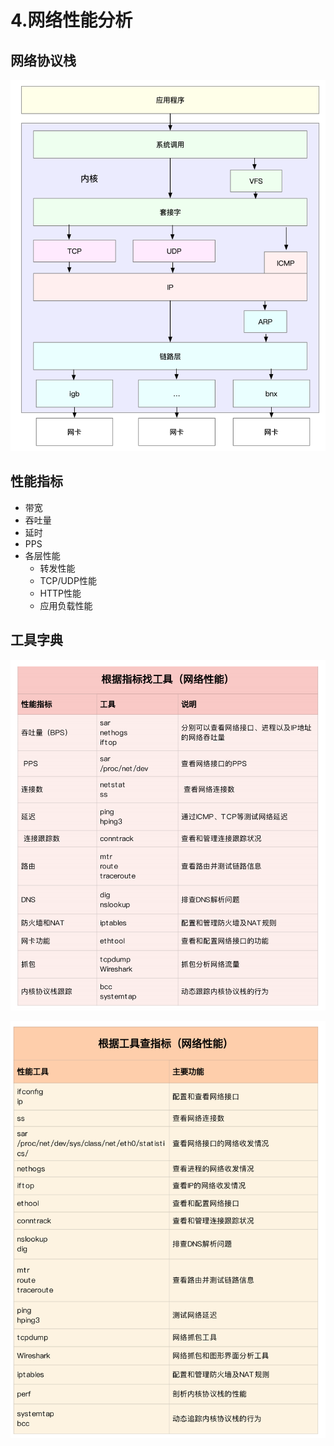 # 4.网络性能分析


## 网络协议栈

![Linux网络协议栈](/images/Linux/net-1.png)

## 性能指标

* 带宽
* 吞吐量
* 延时
* PPS
* 各层性能
  * 转发性能
  * TCP/UDP性能
  * HTTP性能
  * 应用负载性能

## 工具字典

![根据指标找工具](/images/Linux/net-2.png)

![根据工具查指标](/images/Linux/net-3.png)


